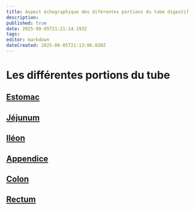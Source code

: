 ```yaml
---
title: Aspect échographique des diférentes portions du tube digestif
description: 
published: true
date: 2025-08-05T21:21:14.193Z
tags: 
editor: markdown
dateCreated: 2025-08-05T21:13:06.020Z
---
```


# Les différentes portions du tube
## [Estomac](/bases/lesorganes/estomac)
## [Jéjunum](/bases/lesorganes/jejunum)
## [Iléon](/bases/lesorganes/Ileon)
## [Appendice](/bases/lesorganes/appendice)
## [Colon](/bases/lesorganes/colon)
## [Rectum](/bases/lesorganes/rectum)
